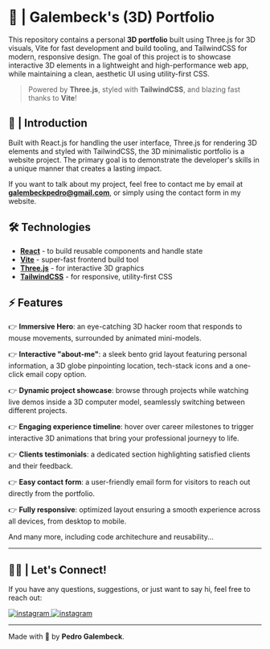 # 🌟 | Galembeck's (3D) Portfolio

This repository contains a personal **3D portfolio** built using Three.js for 3D visuals, Vite for fast development and build tooling, and TailwindCSS for modern, responsive design. The goal of this project is to showcase interactive 3D elements in a lightweight and high-performance web app, while maintaining a clean, aesthetic UI using utility-first CSS.

> Powered by **Three.js**, styled with **TailwindCSS**, and blazing fast thanks to **Vite**!

<!-- ![Demo Screenshot](./.github/.png)   -->

## 🤖 | Introduction
Built with React.js for handling the user interface, Three.js for rendering 3D elements and styled with TailwindCSS, the 3D minimalistic portfolio is a website project. The primary goal is to demonstrate the developer's skills in a unique manner that creates a lasting impact.

If you want to talk about my project, feel free to contact me by email at **galembeckpedro@gmail.com**, or simply using the contact form in my website.

## 🛠️ Technologies

- **[React](https://react.dev/)** - to build reusable components and handle state
- **[Vite](https://vitejs.dev/)** - super-fast frontend build tool
- **[Three.js](https://threejs.org/)** - for interactive 3D graphics
- **[TailwindCSS](https://tailwindcss.com/)** - for responsive, utility-first CSS

## ⚡ Features

👉 **Immersive Hero**: an eye-catching 3D hacker room that responds to mouse movements, surrounded by animated mini-models.

👉 **Interactive "about-me"**: a sleek bento grid layout featuring personal information, a 3D globe pinpointing location, tech-stack icons and a one-click email copy option.

👉 **Dynamic project showcase**: browse through projects while watching live demos inside a 3D computer model, seamlessly switching between different projects.

👉 **Engaging experience timeline**: hover over career milestones to trigger interactive 3D animations that bring your professional journeyy to life.

👉 **Clients testimonials**: a dedicated section highlighting satisfied clients and their feedback.

👉 **Easy contact form**: a user-friendly email form for visitors to reach out directly from the portfolio.

👉 **Fully responsive**: optimized layout ensuring a smooth experience across all devices, from desktop to mobile.

And many more, including code architechure and reusability...

---

## 🙋‍♂️ | Let's Connect!
If you have any questions, suggestions, or just want to say hi, feel free to reach out:

<div>
  <a href="https://linkedin.com/in/pedro-galembeck">
    <img src="https://img.shields.io/badge/linkedin-%230077B5.svg?style=for-the-badge&logo=linkedin&logoColor=white" alt="instagram" />
  </a>
  <a href="https://instagram.com/galembeckx">
    <img src="https://img.shields.io/badge/Instagram-%23E4405F.svg?style=for-the-badge&logo=Instagram&logoColor=white" alt="instagram" />
  </a>
</div>

---

Made with 💜 by **Pedro Galembeck**.
